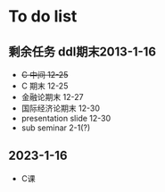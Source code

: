 # To do list
## 剩余任务  ddl期末2013-1-16
- ~~C 中间   12-25~~
- C 期末   12-25
- 金融论期末 12-27
- 国际经济论期末 12-30
- presentation slide 12-30
- sub seminar 2-1(?)
## 2023-1-16
- C课
